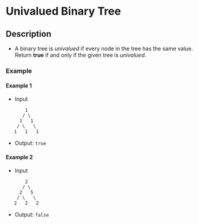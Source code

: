# Univalued Binary Tree

## Description
-   A binary tree is *univalued* if every node in the tree has the same value. Return **true** if and only if the given tree is *univalued*.

### Example
#### Example 1
-   Input
```
       1
      / \
     1   1
    / \   \
   1   1   1
```
-   Output: ```true```

#### Example 2
-   Input
```
       2
      / \
     2   5
    / \   \
   2   2   2
```
-   Output: ```false```